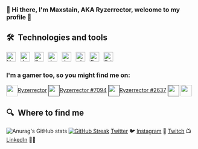 ### 👋 Hi there, I'm Maxstain, AKA Ryzerrector, welcome to my profile 👋

## 🛠  Technologies and tools

<a name="learning-now"></a>

<img src="https://img.shields.io/badge/Vue.js-35495E?style=for-the-badge&logo=vue.js&logoColor=4FC08D" alt="Vuejs logo" title="Vue" height="25" />
&nbsp;
<img src="https://img.shields.io/badge/Java-ED8B00?style=for-the-badge&logo=java&logoColor=white" alt="Java logo" title="Java" height="25" />
&nbsp;
<img src="https://img.shields.io/badge/Spring-6DB33F?style=for-the-badge&logo=spring&logoColor=white" alt="Spring logo" title="Spring" height="25" />
&nbsp;
<img src="https://img.shields.io/badge/JavaScript-F7DF1E?style=for-the-badge&logo=javascript&logoColor=black" alt="Javascript logo" title="Vue" height="25" />
&nbsp;

<img src="https://img.shields.io/badge/Junit-282C34?logo=Junit&logoColor=E34F26" alt="Junit logo" title="Junit" height="25" />
&nbsp;
<img src="https://img.shields.io/badge/git-282C34?logo=git&logoColor=F05032" alt="git logo" title="git" height="25" />
&nbsp;
<img src="https://img.shields.io/badge/React-20232A?style=for-the-badge&logo=react&logoColor=61DAFBC" alt="React" title="React" height="25" />
&nbsp;
<img src="https://img.shields.io/badge/Tailwind_CSS-38B2AC?style=for-the-badge&logo=tailwind-css&logoColor=white" alt="Tailwind CSS logo" title="Tailwind CSS" height="25" />

<a name="learning-next"></a>

### I'm a gamer too, so you might find me on:
<a href="#" target="blank"><img align="center" src="https://github.com/mishmanners/MishManners/blob/master/Game%20Icons/Epic.png" height="30" />Ryzerrector</a> 
<a href="" target="blank"><img align="center" src="https://github.com/mishmanners/MishManners/blob/master/Game%20Icons/LoL.png" height="30" />Ryzerrector #7094</a>
<a href="" target="blank"><img align="center" src="https://github.com/mishmanners/MishManners/blob/master/Game%20Icons/Battlenet.png" height="30" />Ryzerrector
#2637</a>
<a href="" target="blank"><img align="center" src="https://github.com/mishmanners/MishManners/blob/master/Game%20Icons/PoGo.png" height="30" /></a> 
<a href="https://steamcommunity.com/id/ryzerrector/" target="blank"><img align="center" src="https://github.com/mishmanners/MishManners/blob/master/Game%20Icons/Steam.png" height="30" /></a>


## 🔍  Where to find me

![Anurag's GitHub stats](https://github-readme-stats.vercel.app/api?username=maxstain&show_icons=true&theme=radical)
[![GitHub Streak](https://github-readme-streak-stats.herokuapp.com?user=maxstain&theme=radical&date_format=M%20j%5B%2C%20Y%5D)](https://git.io/streak-stats)
[Twitter](http://twitter.com/MishManners) :bird:
[Instagram](http://instagram.com/mishmanners) 📸
[Twitch](http://twitch.tv/MishManners) 📺 
[LinkedIn](http://linkedin.com/in/mishmanners) 👩‍💻
